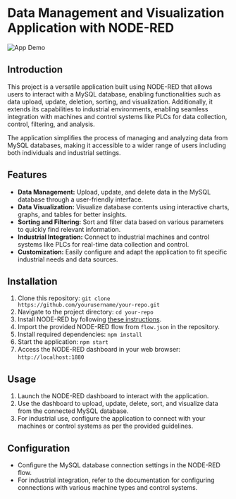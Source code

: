 # Data Management and Visualization Application with NODE-RED

![App Demo](link_to_your_demo_screenshot_or_gif)

## Introduction

This project is a versatile application built using NODE-RED that allows users to interact with a MySQL database, enabling functionalities such as data upload, update, deletion, sorting, and visualization. Additionally, it extends its capabilities to industrial environments, enabling seamless integration with machines and control systems like PLCs for data collection, control, filtering, and analysis.

The application simplifies the process of managing and analyzing data from MySQL databases, making it accessible to a wider range of users including both individuals and industrial settings.

## Features

- **Data Management:** Upload, update, and delete data in the MySQL database through a user-friendly interface.
- **Data Visualization:** Visualize database contents using interactive charts, graphs, and tables for better insights.
- **Sorting and Filtering:** Sort and filter data based on various parameters to quickly find relevant information.
- **Industrial Integration:** Connect to industrial machines and control systems like PLCs for real-time data collection and control.
- **Customization:** Easily configure and adapt the application to fit specific industrial needs and data sources.

## Installation

1. Clone this repository: `git clone https://github.com/yourusername/your-repo.git`
2. Navigate to the project directory: `cd your-repo`
3. Install NODE-RED by following [these instructions](https://nodered.org/docs/getting-started/installation).
4. Import the provided NODE-RED flow from `flow.json` in the repository.
5. Install required dependencies: `npm install`
6. Start the application: `npm start`
7. Access the NODE-RED dashboard in your web browser: `http://localhost:1880`

## Usage

1. Launch the NODE-RED dashboard to interact with the application.
2. Use the dashboard to upload, update, delete, sort, and visualize data from the connected MySQL database.
3. For industrial use, configure the application to connect with your machines or control systems as per the provided guidelines.

## Configuration

- Configure the MySQL database connection settings in the NODE-RED flow.
- For industrial integration, refer to the documentation for configuring connections with various machine types and control systems.


